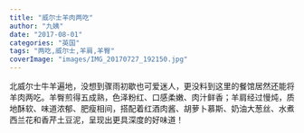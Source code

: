 ```yaml
---
title: "威尔士羊肉两吃"
author: "九姨"
date: "2017-08-01"
categories: "英国"
tags: "两吃,威尔士,羊肩,羊臀"
coverImage: "images/IMG_20170727_192150.jpg"
---
```


北威尔士牛羊遍地，没想到骤雨初歇也可爱迷人，更没料到这里的餐馆居然还能将羊肉两吃。羊臀煎得五成熟，色泽粉红、口感柔嫩、肉汁鲜香；羊肩经过慢炖，质地酥软、味道浓郁、肥瘦相间，搭配着红酒肉酱、胡萝卜慕斯、奶油大葱丝、水煮西兰花和香芹土豆泥，呈现出更具深度的好味道！

